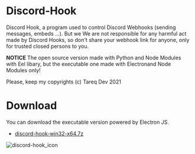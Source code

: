 # Discord-Hook
Discord Hook, a program used to control Discord Webhooks (sending messages, embeds ...). But we We are not responsible for any harmful act made by Discord Hooks, so don't share your webhook link for anyone, only for trusted closed persons to you.

**NOTICE**
The open source version made with Python and Node Modules with Eel libary, but the executable one made with Electronand Node Modules only!


Please, keep my copyrights (c) Tareq Dev 2021
# Download
You can download the executable version powered by Electron JS.
- [discord-hook-win32-x64.7z](https://www.mediafire.com/file/tjjazoqz57w2npl/discord-hook-win32-x64.7z/file)


![discord-hook_icon](https://cdn.discordapp.com/attachments/774442673171988491/807728520964866088/icon.png)
